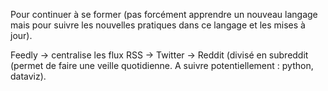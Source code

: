 Pour continuer à se former (pas forcément apprendre un nouveau langage mais pour suivre les nouvelles pratiques dans ce langage et les mises à jour).

Feedly 	-> centralise les flux RSS
	-> Twitter
	-> Reddit (divisé en subreddit (permet de faire une veille quotidienne. A suivre potentiellement : python, dataviz).
